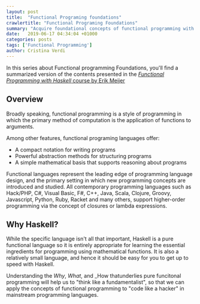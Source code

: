 ```yaml
---
layout: post
title:  "Functional Programing foundations"
crawlertitle: "Functional Programing Foundations"
summary: "Acquire foundational concepts of functional programming with Haskell and learn how to apply them to real world problems"
date:   2019-06-17 04:34:04 +01000
categories: posts
tags: ['Functional Programming']
author: Cristina Verdi
---
```


In this series about Functional programming Foundations, you'll find a summarized version of the contents presented in the [_Functional Programming with Haskell_ course by Erik Meijer](https://www.edx.org/es/course/introduction-to-functional-2) 

## Overview
Broadly speaking, functional programming is a style of programming in which the primary method of computation is the application of functions to arguments.

Among other features, functional programing languages offer:

- A compact notation for writing programs
- Powerful abstraction methods for structuring programs
- A simple mathematical basis that supports reasoning about programs

Functional languages represent the leading edge of programming language design, and the primary setting in which new programming concepts are introduced and studied. All contemporary programming languages such as Hack/PHP, C#, Visual Basic, F#, C++, Java, Scala, Clojure, Groovy, Javascript, Python, Ruby, Racket and many others, support higher-order programming via the concept of closures or lambda expressions.

## Why Haskell?

While the specific language isn't all that important, Haskell is a pure functional language so it is entirely appropriate for learning the essential ingredients for programming using mathematical functions. It is also a relatively small language, and hence it should be easy for you to get up to speed with Haskell.

Understanding the _Why_, _What_, and _How thatunderlies pure funcitonal programming will help us to "think like a fundamentalist", so that we can apply the concepts of functional programming to "code like a hacker" in mainstream programming languages.